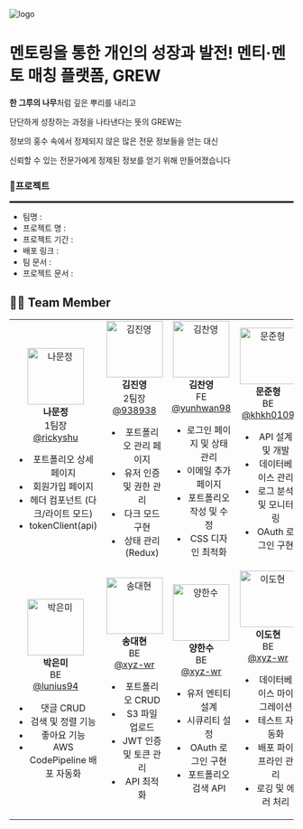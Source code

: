 ![logo](https://github.com/user-attachments/assets/7734c451-ade9-40b2-b575-19779300498a)
<h1> 멘토링을 통한 개인의 성장과 발전! 멘티·멘토 매칭 플랫폼, GREW </h1>

<p><b>한 그루의 나무</b>처럼 깊은 뿌리를 내리고</p>
<p>단단하게 성장하는 과정을 나타낸다는 뜻의 GREW는</p>
<p>정보의 홍수 속에서 정제되지 않은 많은 전문 정보들을 얻는 대신</p>
<p>신뢰할 수 있는 전문가에게 정제된 정보를 얻기 위해 만들어졌습니다  </p>

<h3> 📜프로젝트 </h3>
<hr style="border: 1px solid black;">
<ul>
  <li>팀명 : </li>
  <li>프로젝트 명 : </li>
  <li>프로젝트 기간 : </li>
  <li>배포 링크 : </li>
  <li>팀 문서 : </li>
  <li>프로젝트 문서 : </li>
</ul>

## 👩‍💻 Team Member

<table>
  <tr>
    <!-- 팀원 1 -->
    <td align="center">
      <img src="https://via.placeholder.com/100" width="100" height="100" alt="나문정"/><br>
      <b>나문정</b><br>
      1팀장<br>
      <a href="https://github.com/rickyshu">@rickyshu</a><br>
      <ul>
        <li>포트폴리오 상세 페이지</li>
        <li>회원가입 페이지</li>
        <li>헤더 컴포넌트 (다크/라이트 모드)</li>
        <li>tokenClient(api)</li>
      </ul>
    </td>
    <!-- 팀원 2 -->
    <td align="center">
      <img src="https://via.placeholder.com/100" width="100" height="100" alt="김진영"/><br>
      <b>김진영</b><br>
      2팀장<br>
      <a href="https://github.com/938938">@938938</a><br>
      <ul>
        <li>포트폴리오 관리 페이지</li>
        <li>유저 인증 및 권한 관리</li>
        <li>다크 모드 구현</li>
        <li>상태 관리 (Redux)</li>
      </ul>
    </td>
    <!-- 팀원 3 -->
    <td align="center">
      <img src="https://via.placeholder.com/100" width="100" height="100" alt="김찬영"/><br>
      <b>김찬영</b><br>
      FE<br>
      <a href="https://github.com/yunhwan98">@yunhwan98</a><br>
      <ul>
        <li>로그인 페이지 및 상태 관리</li>
        <li>이메일 추가 페이지</li>
        <li>포트폴리오 작성 및 수정</li>
        <li>CSS 디자인 최적화</li>
      </ul>
    </td>
    <!-- 팀원 4 -->
    <td align="center">
      <img src="https://via.placeholder.com/100" width="100" height="100" alt="문준형"/><br>
      <b>문준형</b><br>
      BE<br>
      <a href="https://github.com/khkh0109">@khkh0109</a><br>
      <ul>
        <li>API 설계 및 개발</li>
        <li>데이터베이스 관리</li>
        <li>로그 분석 및 모니터링</li>
        <li>OAuth 로그인 구현</li>
      </ul>
    </td>
  </tr>
  <tr>
    <!-- 팀원 5 -->
    <td align="center">
      <img src="https://via.placeholder.com/100" width="100" height="100" alt="박은미"/><br>
      <b>박은미</b><br>
      BE<br>
      <a href="https://github.com/lunius94">@lunius94</a><br>
      <ul>
        <li>댓글 CRUD</li>
        <li>검색 및 정렬 기능</li>
        <li>좋아요 기능</li>
        <li>AWS CodePipeline 배포 자동화</li>
      </ul>
    </td>
    <!-- 팀원 6 -->
    <td align="center">
      <img src="https://via.placeholder.com/100" width="100" height="100" alt="송대현"/><br>
      <b>송대현</b><br>
      BE<br>
      <a href="https://github.com/xyz-wr">@xyz-wr</a><br>
      <ul>
        <li>포트폴리오 CRUD</li>
        <li>S3 파일 업로드</li>
        <li>JWT 인증 및 토큰 관리</li>
        <li>API 최적화</li>
      </ul>
    </td>
    <!-- 팀원 7 -->
    <td align="center">
      <img src="https://via.placeholder.com/100" width="100" height="100" alt="양한수"/><br>
      <b>양한수</b><br>
      BE<br>
      <a href="https://github.com/xyz-wr">@xyz-wr</a><br>
      <ul>
        <li>유저 엔티티 설계</li>
        <li>시큐리티 설정</li>
        <li>OAuth 로그인 구현</li>
        <li>포트폴리오 검색 API</li>
      </ul>
    </td>
    <!-- 팀원 8 -->
    <td align="center">
      <img src="https://via.placeholder.com/100" width="100" height="100" alt="이도현"/><br>
      <b>이도현</b><br>
      BE<br>
      <a href="https://github.com/xyz-wr">@xyz-wr</a><br>
      <ul>
        <li>데이터베이스 마이그레이션</li>
        <li>테스트 자동화</li>
        <li>배포 파이프라인 관리</li>
        <li>로깅 및 에러 처리</li>
      </ul>
    </td>
  </tr>
</table>
